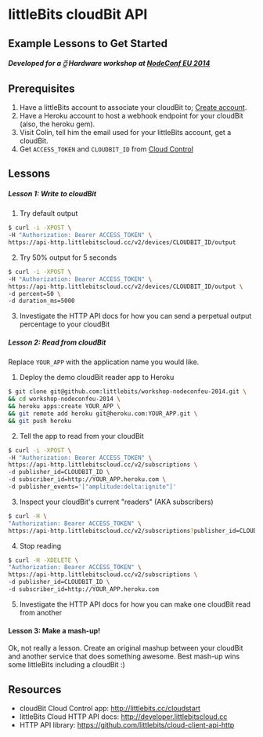 # littleBits cloudBit API
## Example Lessons to Get Started

##### Developed for a ⧮ Hardware workshop at [NodeConf EU 2014](http://nodeconfeu.com/)



## Prerequisites
1. Have a littleBits account to associate your cloudBit to; [Create account](https://littlebits.cc/signup).
2. Have a Heroku account to host a webhook endpoint for your cloudBit (also, the heroku gem).
3. Visit Colin, tell him the email used for your littleBits account, get a cloudBit.
4. Get `ACCESS_TOKEN` and `CLOUDBIT_ID` from [Cloud Control](control.littlebitscloud.cc)



## Lessons

##### Lesson 1: Write to cloudBit
1. Try default output
  ```sh
  $ curl -i -XPOST \
  -H "Authorization: Bearer ACCESS_TOKEN" \
  https://api-http.littlebitscloud.cc/v2/devices/CLOUDBIT_ID/output
  ````

2. Try 50% output for 5 seconds
  ```sh
  $ curl -i -XPOST \
  -H "Authorization: Bearer ACCESS_TOKEN" \
  https://api-http.littlebitscloud.cc/v2/devices/CLOUDBIT_ID/output \
  -d percent=50 \
  -d duration_ms=5000
  ```

3. Investigate the HTTP API docs for how you can send a perpetual output percentage to your cloudBit

##### Lesson 2: Read from cloudBit
Replace `YOUR_APP` with the application name you would like.

1. Deploy the demo cloudBit reader app to Heroku

  ```sh
  $ git clone git@github.com:littlebits/workshop-nodeconfeu-2014.git \
  && cd workshop-nodeconfeu-2014 \
  && heroku apps:create YOUR_APP \
  && git remote add heroku git@heroku.com:YOUR_APP.git \
  && git push heroku
  ```

2. Tell the app to read from your cloudBit

  ```sh
  $ curl -i -XPOST \
  -H "Authorization: Bearer ACCESS_TOKEN" \
  https://api-http.littlebitscloud.cc/v2/subscriptions \
  -d publisher_id=CLOUDBIT_ID \
  -d subscriber_id=http://YOUR_APP.heroku.com \
  -d publisher_events='["amplitude:delta:ignite"]'
  ```
3. Inspect your cloudBit's current "readers" (AKA subscribers)

  ```sh
  $ curl -H \
  "Authorization: Bearer ACCESS_TOKEN" \
  https://api-http.littlebitscloud.cc/v2/subscriptions?publisher_id=CLOUDBIT_ID
  ```
4. Stop reading

  ```sh
  $ curl -H -XDELETE \
  "Authorization: Bearer ACCESS_TOKEN" \
  https://api-http.littlebitscloud.cc/v2/subscriptions \
  -d publisher_id=CLOUDBIT_ID \
  -d subscriber_id=http://YOUR_APP.heroku.com
  ```
5. Investigate the HTTP API docs for how you can make one cloudBit read from another

#### Lesson 3: Make a mash-up!

Ok, not really a lesson. Create an original mashup between your cloudBit and another service that does something awesome.
Best mash-up wins some littleBits including a cloudBit :)

## Resources
- cloudBit Cloud Control app: http://littlebits.cc/cloudstart
- littleBits Cloud HTTP API docs: http://developer.littlebitscloud.cc
- HTTP API library: https://github.com/littlebits/cloud-client-api-http
